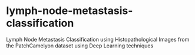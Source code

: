 # lymph-node-metastasis-classification
Lymph Node Metastasis Classification using Histopathological Images from the PatchCamelyon dataset using Deep Learning techniques
